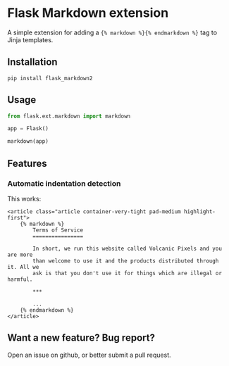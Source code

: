 # Flask Markdown extension

A simple extension for adding a `{% markdown %}{% endmarkdown %}` tag to Jinja templates.

## Installation

`pip install flask_markdown2`

## Usage

```python
from flask.ext.markdown import markdown

app = Flask()

markdown(app)

```


## Features

### Automatic indentation detection

This works:

```
<article class="article container-very-tight pad-medium highlight-first">
    {% markdown %}
        Terms of Service
        ================

        In short, we run this website called Volcanic Pixels and you are more
        than welcome to use it and the products distributed through it. All we
        ask is that you don't use it for things which are illegal or harmful.

        ***

        ...
    {% endmarkdown %}
</article>
```

## Want a new feature? Bug report?

Open an issue on github, or better submit a pull request.